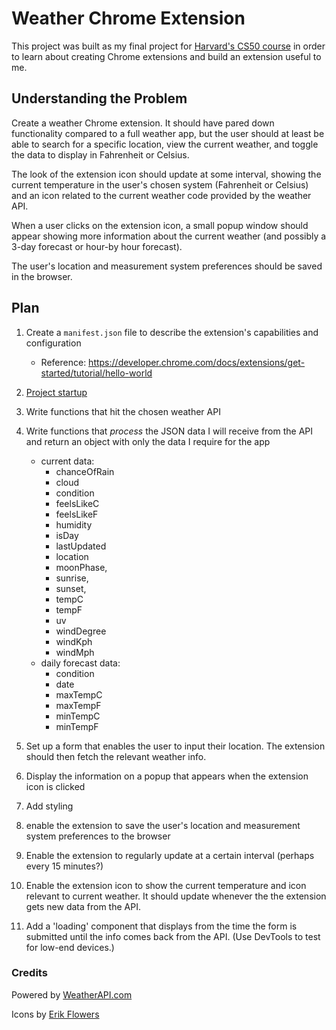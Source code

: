# Weather Chrome Extension

This project was built as my final project for <a href="https://cs50.harvard.edu/x/2023/project/">Harvard's CS50 course</a> in order to learn about creating Chrome extensions and build an extension useful to me.

## Understanding the Problem

Create a weather Chrome extension. It should have pared down functionality compared to a full weather app, but the user should at least be able to search for a specific location, view the current weather, and toggle the data to display in Fahrenheit or Celsius.

The look of the extension icon should update at some interval, showing the current temperature in the user's chosen system (Fahrenheit or Celsius) and an icon related to the current weather code provided by the weather API.

When a user clicks on the extension icon, a small popup window should appear showing more information about the current weather (and possibly a 3-day forecast or hour-by hour forecast).

The user's location and measurement system preferences should be saved in the browser.

## Plan

1. Create a `manifest.json` file to describe the extension's capabilities and configuration
   - Reference: https://developer.chrome.com/docs/extensions/get-started/tutorial/hello-world

1. <a href="https://gist.github.com/matthewaubert/0d52f8d091566bf553491cc88e7e3ccb">Project startup</a>

1. Write functions that hit the chosen weather API

1. Write functions that _process_ the JSON data I will receive from the API and return an object with only the data I require for the app
   - current data:
     - chanceOfRain
     - cloud
     - condition
     - feelsLikeC
     - feelsLikeF
     - humidity
     - isDay
     - lastUpdated
     - location
     - moonPhase,
     - sunrise,
     - sunset,
     - tempC
     - tempF
     - uv
     - windDegree
     - windKph
     - windMph
   - daily forecast data:
     - condition
     - date
     - maxTempC
     - maxTempF
     - minTempC
     - minTempF

1. Set up a form that enables the user to input their location. The extension should then fetch the relevant weather info.

1. Display the information on a popup that appears when the extension icon is clicked

1. Add styling

1. enable the extension to save the user's location and measurement system preferences to the browser

1. Enable the extension to regularly update at a certain interval (perhaps every 15 minutes?)

1. Enable the extension icon to show the current temperature and icon relevant to current weather. It should update whenever the the extension gets new data from the API.

1. Add a 'loading' component that displays from the time the form is submitted until the info comes back from the API. (Use DevTools to test for low-end devices.)

### Credits

Powered by <a href="https://www.weatherapi.com/" title="Free Weather API">WeatherAPI.com</a>

Icons by <a href="https://erikflowers.github.io/weather-icons/" title="Weather Icons">Erik Flowers</a>